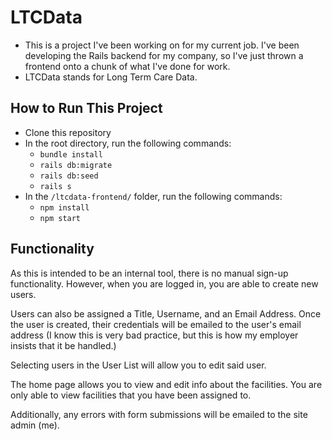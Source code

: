 # LTCData

* This is a project I've been working on for my current job. I've been developing the Rails backend for my company, so I've just thrown a frontend onto a chunk of what I've done for work.
* LTCData stands for Long Term Care Data.

## How to Run This Project

* Clone this repository
* In the root directory, run the following commands:
  *  `bundle install`
  *  `rails db:migrate`
  *  `rails db:seed`
  *  `rails s`
* In the `/ltcdata-frontend/` folder, run the following commands:
  * `npm install`
  * `npm start`

## Functionality
As this is intended to be an internal tool, there is no manual sign-up functionality. However, when you are logged in, you are able to create new users.

Users can also be assigned a Title, Username, and an Email Address. Once the user is created, their credentials will be emailed to the user's email address
(I know this is very bad practice, but this is how my employer insists that it be handled.)

Selecting users in the User List will allow you to edit said user.

The home page allows you to view and edit info about the facilities. You are only able to view facilities that you have been assigned to.

Additionally, any errors with form submissions will be emailed to the site admin (me).
